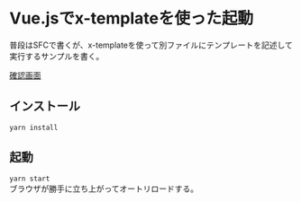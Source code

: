 # Vue.jsでx-templateを使った起動

普段はSFCで書くが、x-templateを使って別ファイルにテンプレートを記述して実行するサンプルを書く。  

[確認画面](https://takanorionuma.github.io/vue-x-template/)  

## インストール
`yarn install`  

## 起動
`yarn start`  
ブラウザが勝手に立ち上がってオートリロードする。  
